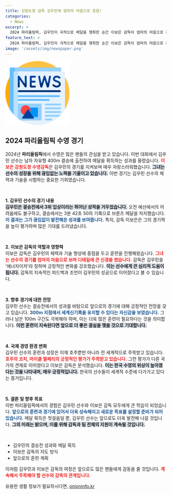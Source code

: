 ```yaml
---
title: 강원도청 감독 김우민에 엄마의 마음으로 응원!
categories:
  - News
excerpt: >
  2024 파리올림픽, 김우민이 극적으로 메달을 쟁취한 순간 이보은 감독이 엄마의 마음으로 지켜보며 감격을 전했습니다. 이제 한국 수영의 위상은 더 높아지고 있습니다. 클릭해서 경기의 뒷이야기를 확인하세요!
feature_text: >
  2024 파리올림픽, 김우민이 극적으로 메달을 쟁취한 순간 이보은 감독이 엄마의 마음으로 지켜보며 감격을 전했습니다. 이제 한국 수영의 위상은 더 높아지고 있습니다. 클릭해서 경기의 뒷이야기를 확인하세요!
image: '/assets/img/newspaper.png'
---
```


<p><img src="/assets/img/newspaper.png" alt="kimp 속보" /></p>

<h2 data-ke-size="size26">2024 파리올림픽 수영 경기</h2>

<p data-ke-size="size16">2024년 <b>파리올림픽</b>에서 수영은 많은 팬들의 관심을 받고 있습니다. 이번 대회에서 김우민 선수는 남자 자유형 400m 결승에 출전하여 메달을 획득하는 성과를 올렸습니다. <b><span style="color: #ee2323;">이보은 강원도청 수영감독</span></b>은 김우민의 경기를 지켜보며 매우 자랑스러워했습니다. <b><span style="background-color: #21538527;">그녀는 선수의 성장을 위해 끊임없는 노력을 기울이고 있습니다.</span></b> 이번 경기는 김우민 선수의 체력과 기술을 시험하는 중요한 기회였습니다.</p>

<p data-ke-size="size16">&nbsp;</p>

<p><strong>1. 김우민 선수의 경기 내용</strong><br>
<b><span style="background-color: #21538527;">김우민은 결승전에서 3위 입상이라는 뛰어난 성적을 거두었습니다.</span></b> 오전 예선에서의 어려움에도 불구하고, 결승에서는 3분 42초 50의 기록으로 브론즈 메달을 차지했습니다. <b><span style="color: #1a5490;">이 결과는 그가 끊임없이 발전해온 성과를 보여줍니다.</span></b> 특히, 감독 이보은은 그의 경기력을 높이 평가하며 많은 기대를 드러냈습니다.</p>

<p data-ke-size="size16">&nbsp;</p>

<p><strong>2. 이보은 감독의 역할과 영향력</strong><br>
이보은 감독은 김우민의 체력과 기술 향상에 중점을 두고 훈련을 진행해왔습니다. <b><span style="color: #ee2323;">그녀는 선수의 경기를 엄마의 마음으로 보며 디테일에 큰 신경을 썼습니다.</span></b> 감독은 김우민을 '에너자이저'라 칭하며 긍정적인 변화를 강조했습니다. <b><span style="background-color: #21538527;">이는 선수에게 큰 심리적 도움이 됩니다.</span></b> 감독의 지속적인 피드백과 조언이 김우민의 성공으로 이어졌다고 볼 수 있습니다.</p>

<p data-ke-size="size16">&nbsp;</p>

<p><strong>3. 향후 경기에 대한 전망</strong><br>
김우민 선수는 결승전에서의 성과를 바탕으로 앞으로의 경기에 대해 긍정적인 전망을 갖고 있습니다. <b><span style="color: #1a5490;">300m 지점에서 세계신기록을 유지할 수 있다는 자신감을 보였습니다.</span></b> 그러나 남은 100m 구간도 극복해야 하며, 이는 더욱 많은 훈련이 필요하다는 것을 의미합니다. <b><span style="background-color: #21538527;">이런 훈련이 지속된다면 앞으로 더 좋은 결실을 맺을 것으로 기대합니다.</span></b></p>

<p data-ke-size="size16">&nbsp;</p>

<p><strong>4. 국제 경영 환경 변화</strong><br>
김우민 선수의 훈련과 성장은 이제 호주뿐만 아니라 전 세계적으로 주목받고 있습니다. <b><span style="color: #ee2323;">호주의 코치, 마이클 펄페리의 긍정적인 평가가 주목받고 있습니다.</span></b> 그런 평가가 다른 국가의 견제로 이어졌다고 이보은 감독은 분석했습니다. <b><span style="background-color: #21538527;">이는 한국 수영의 위상이 높아졌다는 것을 나타내며, 매우 긍정적입니다.</span></b> 한국의 선수들이 세계적 수준에 다가가고 있다는 증거입니다. </p>

<p data-ke-size="size16">&nbsp;</p>

<p><strong>5. 결론 및 향후 목표</strong><br>
이번 파리올림픽에서의 경험은 김우민 선수와 이보은 감독 모두에게 큰 학습이 되었습니다. <b><span style="color: #1a5490;">앞으로의 훈련과 경기에 있어서 더욱 성숙해지고 새로운 목표를 설정할 준비가 되어 있습니다.</span></b> 메달 획득은 첫걸음일 뿐, 김우민 선수는 앞으로도 더욱 발전해 나갈 것입니다. <b><span style="background-color: #21538527;">그의 미래는 밝으며, 이를 위해 감독과 팀 전체의 지원이 계속될 것입니다.</span></b></p>

<p data-ke-size="size16">&nbsp;</p> 

<ul>
  <li>김우민의 결승전 성과와 메달 획득</li>
  <li>이보은 감독의 지도 방식</li>
  <li>앞으로의 훈련 계획</li>
</ul>

<p data-ke-size="size16">이처럼 김우민과 이보은 감독의 여정은 앞으로도 많은 팬들에게 감동을 줄 것입니다. <b><span style="color: #ee2323;">계속해서 주목해야 할 선수와 감독의 관계입니다.</span></b></p>
유용한 생활 정보가 필요하시다면, <a href="https://onioninfo.kr" rel="dofollow">onioninfo.kr</a>


